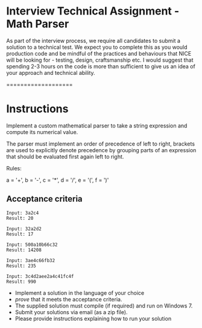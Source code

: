 # Interview Technical Assignment - Math Parser

As part of the interview process, we require all candidates to submit a solution to a technical test.  We expect you to complete this as you would production code and be mindful of the practices and behaviours that NICE will be looking for - testing, design, craftsmanship etc.  I would suggest that spending 2-3 hours on the code is more than sufficient to give us an idea of your approach and technical ability.

===================

# Instructions
Implement a custom mathematical parser to take a string expression and compute its numerical value.

The parser must implement an order of precedence of left to right, brackets are used to explicitly denote precedence by grouping parts of an expression that should be evaluated first again left to right.

Rules:

a = '+', b = '-', c = '*', d = '/', e = '(', f = ')'

## Acceptance criteria

```
Input: 3a2c4
Result: 20

Input: 32a2d2
Result: 17

Input: 500a10b66c32
Result: 14208

Input: 3ae4c66fb32
Result: 235

Input: 3c4d2aee2a4c41fc4f
Result: 990

```

* Implement a solution in the language of your choice
* _prove_ that it meets the acceptance criteria.
* The supplied solution must compile (if required) and run on Windows 7.
* Submit your solutions via email (as a zip file).
* Please provide instructions explaining how to run your solution
